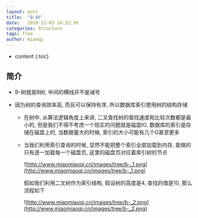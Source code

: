```yaml
---
layout: post
title:  "B-树"
date:   2018-12-03 14:32:39
categories: Structure
tags: Tree
author: miaoqi
---
```


* content
{:toc} 

## 简介

* B-树就是B树, 中间的横线并不是减号

* 因为树的查询效率高, 而且可以保持有序, 所以数据库索引使用树的结构存储

    * 在树中, 从算法逻辑角度上来讲, 二叉查找树的查找速度和比较次数都是最小的, 但是我们不得不考虑一个现实的问题就是磁盘IO, 数据库的索引是存储在磁盘上的, 当数据量大的时候, 索引的大小可能有几个G甚至更多

    * 当我们利用索引查询的时候, 显然不能把整个索引全部加载到内存, 能做的只有逐一加载每一个磁盘页, 这里的磁盘页对应着索引树的节点

        ![http://www.miaomiaoqi.cn/images/tree/b-_1.png](http://www.miaomiaoqi.cn/images/tree/b-_1.png)

        假如我们利用二叉树作为索引结构, 假设树的高度是4, 查找的值是10, 那么流程如下

        ![http://www.miaomiaoqi.cn/images/tree/b-_2.png](http://www.miaomiaoqi.cn/images/tree/b-_2.png)



    
    

